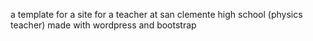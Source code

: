 a template for a site for a teacher at san clemente high school (physics teacher) made with wordpress and bootstrap